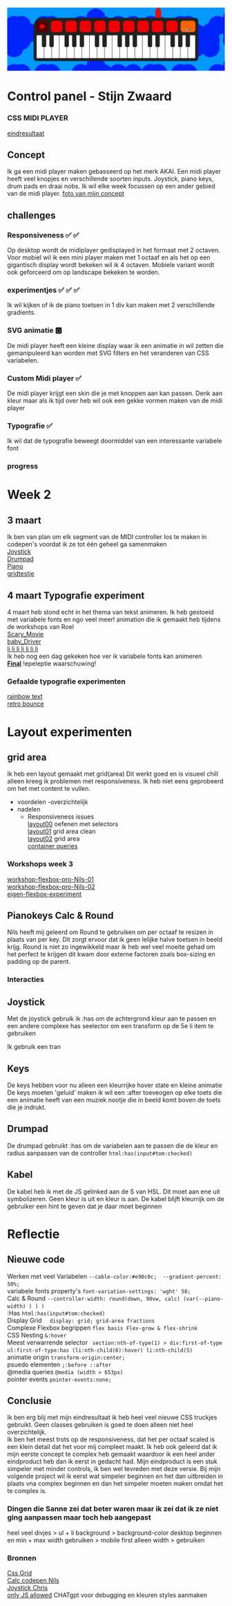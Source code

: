 ![banner](/images/keyboard.png)
# Control panel - Stijn Zwaard
### CSS MIDI PLAYER
[eindresultaat](https://stijncss.github.io/cssToTheRescueSZ/)

## Concept
Ik ga een midi player maken gebasseerd op het merk AKAI. Een midi player heeft veel knopjes en verschillende soorten inputs. Joystick, piano keys, drum pads en draai nobs. Ik wil elke week focussen op een ander gebied van de midi player. [foto van mijn concept](https://imgur.com/a/LV6PVqo)

## challenges
### Responsiveness ✅ ✅
Op desktop wordt de midiplayer gedisplayed in het formaat met 2 octaven. Voor mobiel wil ik een mini player maken met 1 octaaf en als het op een gigantisch display wordt bekeken wil ik 4 octaven. Mobiele variant wordt ook geforceerd om op landscape bekeken te worden.
### experimentjes ✅ ✅ ✅
Ik wil kijken of ik de piano toetsen in 1 div kan maken met 2 verschillende gradients.
### SVG animatie 🅾️
De midi player heeft een kleine display waar ik een animatie in wil zetten die gemanipuleerd kan worden met SVG filters en het veranderen van CSS variabelen.
### Custom Midi player ✅
De midi player krijgt een skin die je met knoppen aan kan passen. Denk aan kleur maar als ik tijd over heb wil ook een gekke vormen maken van de midi player
### Typografie ✅
Ik wil dat de typografie beweegt doormiddel van een interessante variabele font

### progress

# Week 2
## 3 maart
Ik ben van plan om elk segment van de MIDI controller los te maken in codepen's voordat ik ze tot één geheel ga samenmaken  
[Joystick](https://codepen.io/stijn_ux/pen/raNyjMN)  
[Drumpad](https://codepen.io/stijn_ux/pen/EaxWGzR)  
[Piano](https://codepen.io/stijn_ux/pen/PwopYqG)  
[gridtestje](https://codepen.io/stijn_ux/pen/PwopmvJ)  
## 4 maart Typografie experiment
4 maart heb stond echt in het thema van tekst animeren. Ik heb gestoeid met variabele fonts en ngo veel meer!
animation die ik gemaakt heb tijdens de workshops van Roel  
[Scary_Movie](https://codepen.io/stijn_ux/pen/xbxqMOm)  
[baby_Driver](https://codepen.io/stijn_ux/pen/RNwpzBQ)  
[li li li li li li li](https://codepen.io/stijn_ux/pen/XJWMOww)  
Ik heb nog een dag gekeken hoe ver ik variabele fonts kan animeren  
**[Final](https://codepen.io/stijn_ux/pen/pvoeXEG)** !epeleptie waarschuwing!

### Gefaalde typografie experimenten
[rainbow text](https://codepen.io/stijn_ux/pen/MYWpdyQ)  
[retro bounce](https://codepen.io/stijn_ux/pen/mydWYzr)  

# Layout experimenten
## grid area
Ik heb een layout gemaakt met grid(area) Dit werkt goed en is visueel chill alleen kreeg ik problemen met responsiveness. Ik heb niet eens geprobeerd om het met content te vullen.  
- voordelen
    -overzichtelijk
- nadelen
    - Responsiveness issues  
[layout00](https://codepen.io/stijn_ux/pen/XJWaxbp) oefenen met selectors  
[layout01](https://codepen.io/stijn_ux/pen/LEYjMxR) grid area clean  
[layout02](https://codepen.io/stijn_ux/pen/MYWrEKd) grid area  
[container queries](https://codepen.io/stijn_ux/pen/YPzxOZQ)  
  
### Workshops week 3
[workshop-flexbox-pro-Nils-01](https://codepen.io/stijn_ux/pen/OPJxRvE)  
[workshop-flexbox-pro-Nils-02](https://codepen.io/stijn_ux/pen/pvoWEGM)  
[eigen-flexbox-experiment](https://codepen.io/stijn_ux/pen/mydBqZO)  

## Pianokeys Calc & Round
Nils heeft mij geleerd om Round te gebruiken om per octaaf te resizen in plaats van per key. Dit zorgt ervoor dat ik geen lelijke halve toetsen in beeld krijg. Round is niet zo ingewikkeld maar ik heb wel veel moeite gehad om het perfect te krijgen dit kwam door externe factoren zoals box-sizing en padding op de parent.

### Interacties
## Joystick
Met de joystick gebruik ik :has om de achtergrond kleur aan te passen en een andere complexe has seelector om een transform op de 5e li item te gebruiken

Ik gebruik een tran
## Keys
De keys hebben voor nu alleen een kleurrijke hover state en kleine animatie 
De keys moeten 'geluid' maken ik wil een :after toeveogen op elke toets die een animatie heeft van een muziek nootje die in beeld komt boven de toets die je indrukt. 
## Drumpad
De drumpad gebruikt :has om de variabelen aan te passen die de kleur en radius aanpassen van de controller `html:has(input#tom:checked)`
## Kabel
De kabel heb ik met de JS gelinked aan de S van HSL. Dit moet aan ene uit symbolizeren. Geen kleur is uit en kleur is aan. De kabel blijft kleurrijk om de gebruiker een hint te geven dat je daar moet beginnen

# Reflectie
## Nieuwe code
Werken met veel Variabelen `--cable-color:#e90c0c;  --gradient-percent: 50%;`  
variabele fonts property's `font-variation-settings: 'wght' 50;`  
Calc & Round `--controller-width: round(down, 90vw, calc( (var(--piano-width) ) ) )`  
:Has `html:has(input#tom:checked)`  
Display Grid `  display: grid; grid-area fractions`  
Complexe Flexbox begrippen `flex basis Flex-grow & flex-shrink`  
CSS Nesting `&:hover`  
Meest verwarrende selector ` section:nth-of-type(1) > div:first-of-type ul:first-of-type:has (li:nth-child(6):hover) li:nth-child(5)`  
animatie origin `transform-origin:center;`  
psuedo elementen `;:before ::after`  
@media queries `@media (width > 653px)`  
pointer events `pointer-events:none;`  

## Conclusie
Ik ben erg blij met mijn eindresultaat ik heb heel veel nieuwe CSS truckjes gebruikt. Geen classes gebruiken is goed te doen alleen niet heel overzichtelijk.  
Ik ben het meest trots op de responsiveness, dat het per octaaf scaled is een klein detail dat het voor mij compleet maakt.  Ik heb ook geleerd dat ik mijn eerste concept te complex heb gemaakt waardoor ik een heel ander eindproduct heb dan ik eerst in gedacht had. Mijn eindproduct is een stuk simpeler met minder controls, ik ben wel tevreden met deze versie. Bij mijn volgende project wil ik eerst wat simpeler beginnen en het dan uitbreiden in plaats vna complex beginnen en dan het simpeler moeten maken omdat het te complex is.

### Dingen die Sanne zei dat beter waren maar ik zei dat ik ze niet ging aanpassen maar toch heb aangepast
heel veel divjes > ul + li
background > background-color 
desktop beginnen en min + max width gebruiken > mobile first alleen width > gebruiken  
### Bronnen
[Css Grid](https://css-tricks.com/snippets/css/complete-guide-grid/)  
 [Calc codepen Nils](https://codepen.io/enbee81/pen/zxYEwKZ?editors=1100)  
 [Joystick Chris](https://codepen.io/Christian199815/pen/YPzZpeq?editors=1100)  
 [only JS allowed](https://codepen.io/shooft/pen/LYaexbj)
 CHATgpt voor debugging en kleuren styles aanmaken